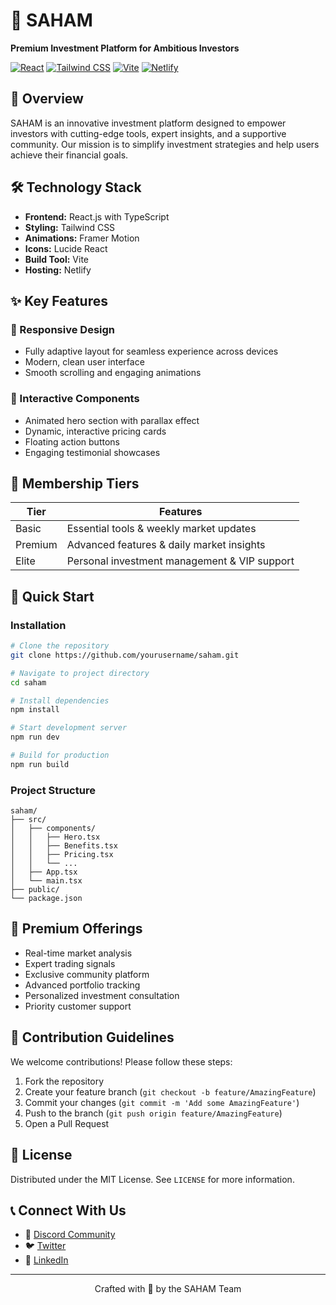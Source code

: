 # 🚀 SAHAM

**Premium Investment Platform for Ambitious Investors**

[![React](https://img.shields.io/badge/React-20232A?style=for-the-badge&logo=react&logoColor=61DAFB)](https://reactjs.org/)
[![Tailwind CSS](https://img.shields.io/badge/Tailwind_CSS-38B2AC?style=for-the-badge&logo=tailwind-css&logoColor=white)](https://tailwindcss.com/)
[![Vite](https://img.shields.io/badge/Vite-B73BFE?style=for-the-badge&logo=vite&logoColor=FFD62E)](https://vitejs.dev/)
[![Netlify](https://img.shields.io/badge/Netlify-00C7B7?style=for-the-badge&logo=netlify&logoColor=white)](https://www.netlify.com/)

## 📝 Overview

SAHAM is an innovative investment platform designed to empower investors with cutting-edge tools, expert insights, and a supportive community. Our mission is to simplify investment strategies and help users achieve their financial goals.

## 🛠️ Technology Stack

- **Frontend:** React.js with TypeScript
- **Styling:** Tailwind CSS
- **Animations:** Framer Motion
- **Icons:** Lucide React
- **Build Tool:** Vite
- **Hosting:** Netlify

## ✨ Key Features

### 📱 Responsive Design
- Fully adaptive layout for seamless experience across devices
- Modern, clean user interface
- Smooth scrolling and engaging animations

### 🌟 Interactive Components
- Animated hero section with parallax effect
- Dynamic, interactive pricing cards
- Floating action buttons
- Engaging testimonial showcases

## 💎 Membership Tiers

| Tier     | Features                              |
|----------|---------------------------------------|
| Basic    | Essential tools & weekly market updates |
| Premium  | Advanced features & daily market insights |
| Elite    | Personal investment management & VIP support |

## 🚀 Quick Start

### Installation

```bash
# Clone the repository
git clone https://github.com/yourusername/saham.git

# Navigate to project directory
cd saham

# Install dependencies
npm install

# Start development server
npm run dev

# Build for production
npm run build
```

### Project Structure

```
saham/
├── src/
│   ├── components/
│   │   ├── Hero.tsx
│   │   ├── Benefits.tsx
│   │   ├── Pricing.tsx
│   │   └── ...
│   ├── App.tsx
│   └── main.tsx
├── public/
└── package.json
```

## 🌟 Premium Offerings

- Real-time market analysis
- Expert trading signals
- Exclusive community platform
- Advanced portfolio tracking
- Personalized investment consultation
- Priority customer support

## 🤝 Contribution Guidelines

We welcome contributions! Please follow these steps:

1. Fork the repository
2. Create your feature branch (`git checkout -b feature/AmazingFeature`)
3. Commit your changes (`git commit -m 'Add some AmazingFeature'`)
4. Push to the branch (`git push origin feature/AmazingFeature`)
5. Open a Pull Request

## 📜 License

Distributed under the MIT License. See `LICENSE` for more information.

## 📞 Connect With Us

- 💬 [Discord Community](https://discord.gg/your-invite-link)
- 🐦 [Twitter](https://twitter.com/saham)
- 💼 [LinkedIn](https://linkedin.com/company/saham)

---

<div align="center">
  Crafted with 💖 by the SAHAM Team
</div>